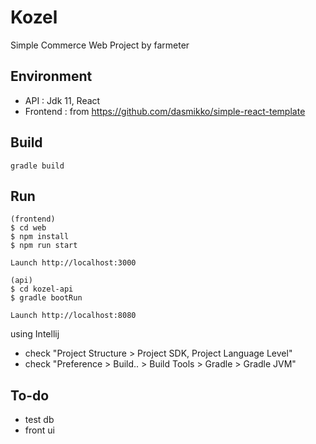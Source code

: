 # Kozel
Simple Commerce Web Project by farmeter

## Environment
- API : Jdk 11, React
- Frontend : from https://github.com/dasmikko/simple-react-template

## Build
```
gradle build
```

## Run
```
(frontend)
$ cd web
$ npm install
$ npm run start

Launch http://localhost:3000
```

```
(api)
$ cd kozel-api
$ gradle bootRun

Launch http://localhost:8080
```

using Intellij 
 - check "Project Structure > Project SDK, Project Language Level"
 - check "Preference > Build.. > Build Tools > Gradle > Gradle JVM"

## To-do
- test db
- front ui

